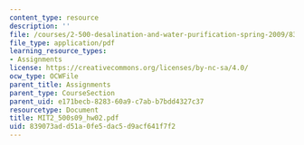 ```yaml
---
content_type: resource
description: ''
file: /courses/2-500-desalination-and-water-purification-spring-2009/839073add51a0fe5dac5d9acf641f7f2_MIT2_500s09_hw02.pdf
file_type: application/pdf
learning_resource_types:
- Assignments
license: https://creativecommons.org/licenses/by-nc-sa/4.0/
ocw_type: OCWFile
parent_title: Assignments
parent_type: CourseSection
parent_uid: e171becb-8283-60a9-c7ab-b7bdd4327c37
resourcetype: Document
title: MIT2_500s09_hw02.pdf
uid: 839073ad-d51a-0fe5-dac5-d9acf641f7f2
---
```

